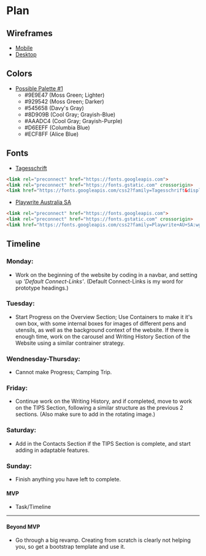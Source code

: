 # Plan

## Wireframes
* [Mobile](important-images/wireframe-phone.png)
* [Desktop](important-images/wireframe-desktop.png)

## Colors
* [Possible Palette #1](important-images/possible-palette-1.png)
    * #9E9E47 (Moss Green; Lighter)
    * #929542 (Moss Green; Darker)
    * #545658 (Davy's Gray)
    * #8D909B (Cool Gray; Grayish-Blue)
    * #AAADC4 (Cool Gray; Grayish-Purple)
    * #D6EEFF (Columbia Blue)
    * #ECF8FF (Alice Blue)

## Fonts
* [Tagesschrift](https://fonts.google.com/specimen/Tagesschrift)

```HTML
<link rel="preconnect" href="https://fonts.googleapis.com">
<link rel="preconnect" href="https://fonts.gstatic.com" crossorigin>
<link href="https://fonts.googleapis.com/css2?family=Tagesschrift&display=swap" rel="stylesheet">
```
* [Playwrite Australia SA](https://fonts.google.com/specimen/Playwrite+AU+SA)

```HTML
<link rel="preconnect" href="https://fonts.googleapis.com">
<link rel="preconnect" href="https://fonts.gstatic.com" crossorigin>
<link href="https://fonts.googleapis.com/css2?family=Playwrite+AU+SA:wght@100..400&family=Tagesschrift&display=swap" rel="stylesheet">
```

## Timeline

### Monday:
* Work on the beginning of the website by coding in a navbar, and setting up *'Default Connect-Links'*. (Default Connect-Links is my word for prototype headings.)
### Tuesday:
* Start Progress on the Overview Section; Use Containers to make it it's own box, with some internal boxes for images of different pens and utensils, as well as the background context of the website. If there is enough time, work on the carousel and Writing History Section of the Website using a similar contrainer strategy.
### Wendnesday-Thursday:
* Cannot make Progress; Camping Trip.
### Friday:
* Continue work on the Writing History, and if completed, move to work on the TIPS Section, following a similar structure as the previous 2 sections. (Also make sure to add in the rotating image.)
### Saturday:
* Add in the Contacts Section if the TIPS Section is complete, and start adding in adaptable features.
### Sunday:
* Finish anything you have left to complete.
#### MVP

* Task/Timeline

---

#### Beyond MVP

* Go through a big revamp. Creating from scratch is clearly not helping you, so get a bootstrap template and use it.








<!-- DO NOT USE THIS YET

| Name | Glows | Grows |
| -------- | ------- | ------- |
|   |   |
|   |   |
|   |   |
|   |   |
|   |   |
|   |   |

-->
